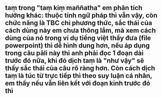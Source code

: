 ## **taṃ** trong "taṃ kiṃ maññatha" em phân tích hướng khác: thuộc tính ngữ pháp thì vẫn vậy, còn chức năng là TBC chỉ phương thức, sắc thái của cách dùng này em chưa thông lắm, mà xem cách dùng của nó trong ví dụ tiếng việt thầy đưa (file powerpoint) thì dễ hình dung hơn, nếu áp dụng trong câu pāli này thì anh phải đọc 1 đoạn dài trước đó nữa, khi đó dịch taṃ là "như vậy" sẽ thấy sắc thái của câu rõ ràng hơn. Còn cách dịch taṃ là túc từ trực tiếp thì theo suy luận cá nhân, em thấy nếu vẫn liên kết với đoạn kinh trước đó thì